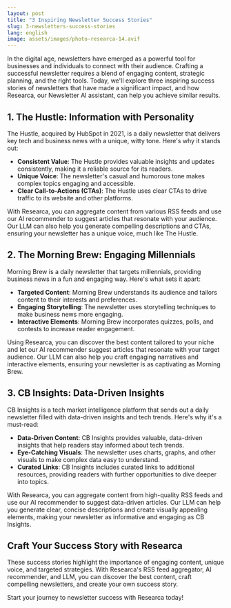 ```yaml
---
layout: post
title: "3 Inspiring Newsletter Success Stories"
slug: 3-newsletters-success-stories
lang: english
image: assets/images/photo-researca-14.avif
---
```


In the digital age, newsletters have emerged as a powerful tool for businesses and individuals to connect with their audience. Crafting a successful newsletter requires a blend of engaging content, strategic planning, and the right tools. Today, we'll explore three inspiring success stories of newsletters that have made a significant impact, and how Researca, our Newsletter AI assistant, can help you achieve similar results.

## 1. **The Hustle: Information with Personality**

The Hustle, acquired by HubSpot in 2021, is a daily newsletter that delivers key tech and business news with a unique, witty tone. Here's why it stands out:

- **Consistent Value**: The Hustle provides valuable insights and updates consistently, making it a reliable source for its readers.
- **Unique Voice**: The newsletter's casual and humorous tone makes complex topics engaging and accessible.
- **Clear Call-to-Actions (CTAs)**: The Hustle uses clear CTAs to drive traffic to its website and other platforms.

With Researca, you can aggregate content from various RSS feeds and use our AI recommender to suggest articles that resonate with your audience. Our LLM can also help you generate compelling descriptions and CTAs, ensuring your newsletter has a unique voice, much like The Hustle.

## 2. **The Morning Brew: Engaging Millennials**

Morning Brew is a daily newsletter that targets millennials, providing business news in a fun and engaging way. Here's what sets it apart:

- **Targeted Content**: Morning Brew understands its audience and tailors content to their interests and preferences.
- **Engaging Storytelling**: The newsletter uses storytelling techniques to make business news more engaging.
- **Interactive Elements**: Morning Brew incorporates quizzes, polls, and contests to increase reader engagement.

Using Researca, you can discover the best content tailored to your niche and let our AI recommender suggest articles that resonate with your target audience. Our LLM can also help you craft engaging narratives and interactive elements, ensuring your newsletter is as captivating as Morning Brew.

## 3. **CB Insights: Data-Driven Insights**

CB Insights is a tech market intelligence platform that sends out a daily newsletter filled with data-driven insights and tech trends. Here's why it's a must-read:

- **Data-Driven Content**: CB Insights provides valuable, data-driven insights that help readers stay informed about tech trends.
- **Eye-Catching Visuals**: The newsletter uses charts, graphs, and other visuals to make complex data easy to understand.
- **Curated Links**: CB Insights includes curated links to additional resources, providing readers with further opportunities to dive deeper into topics.

With Researca, you can aggregate content from high-quality RSS feeds and use our AI recommender to suggest data-driven articles. Our LLM can help you generate clear, concise descriptions and create visually appealing elements, making your newsletter as informative and engaging as CB Insights.

## Craft Your Success Story with Researca

These success stories highlight the importance of engaging content, unique voice, and targeted strategies. With Researca's RSS feed aggregator, AI recommender, and LLM, you can discover the best content, craft compelling newsletters, and create your own success story.

Start your journey to newsletter success with Researca today!